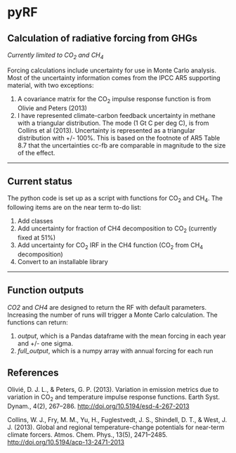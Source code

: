 # pyRF
## Calculation of radiative forcing from GHGs

*Currently limited to CO<sub>2</sub> and CH<sub>4</sub>*

Forcing calculations include uncertainty for use in Monte Carlo analysis. Most of the 
uncertainty information comes from the IPCC AR5 supporting material, with two exceptions:

1. A covariance matrix for the CO<sub>2</sub> impulse response function is from Olivie and Peters (2013)
2. I have represented climate-carbon feedback uncertainty in methane with a triangular distribution. 
The mode (1 Gt C per deg C), is from Collins et al (2013). Uncertainty is represented as a 
triangular distribution with +/- 100%. This is based on the footnote of AR5 Table 8.7 that 
the uncertainties cc-fb are comparable in magnitude to the size of the effect.

***
## Current status

The python code is set up as a script with functions for CO<sub>2</sub> and CH<sub>4</sub>. The following items are on the near term to-do list:
1. Add classes
2. Add uncertainty for fraction of CH4 decomposition to CO<sub>2</sub> (currently fixed at 51%)
3. Add uncertainty for CO<sub>2</sub> IRF in the CH4 function (CO<sub>2</sub> from CH<sub>4</sub> decomposition)
4. Convert to an installable library

***
## Function outputs

*CO2* and *CH4* are designed to return the RF with default parameters. Increasing the 
number of runs will trigger a Monte Carlo calculation. The functions can return:
1. *output*, which is a Pandas dataframe with the mean forcing in each year and +/- one
sigma.
2. *full_output*, which is a numpy array with annual forcing for each run


## References
Olivié, D. J. L., & Peters, G. P. (2013). 
Variation in emission metrics due to variation in CO<sub>2</sub> and temperature impulse response functions. 
Earth Syst. Dynam., 4(2), 267–286. http://doi.org/10.5194/esd-4-267-2013

Collins, W. J., Fry, M. M., Yu, H., Fuglestvedt, J. S., Shindell, D. T., & West, J. J. (2013). 
Global and regional temperature-change potentials for near-term climate forcers. 
Atmos. Chem. Phys., 13(5), 2471–2485. http://doi.org/10.5194/acp-13-2471-2013